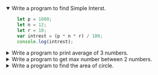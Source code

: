 <details open>
<summary>Write a program to find Simple Interst.</summary>
<p>

```javascript
    let p = 1000;
    let n = 12;
    let r = 10;
    var intrest = (p * n * r) / 100;
    console.log(intrest);
```

</p>
</details>

<details>
<summary>Write a program to print average of 3 numbers.</summary>
<p>

```javascript
    let num1 = 9;
    let num2 = 10;
    let num3 = 8;
    let average = ( num1 + num2 + num3 ) / 3;
    console.log(average)
```

</p>
</details>

<details>
<summary>Write a program to get max number between 2 numbers.</summary>
<p>

```javascript
    let num1 = 20;
    let num2 = 5;
    var maxNum = 0;
    if (num1 < num2) {
        maxNum = num2;
    } else {
        maxNum = num1;
    }
    console.log(maxNum);
```

</p>
</details>
<details>
<summary>Write a program to find the area of circle.</summary>
<p>

```javascript
    let radious=4;
    let pi=3.14;
   var area=pi*radious*radious;

    console.log("area of circle is:"+area);
```

</p>
</details>
